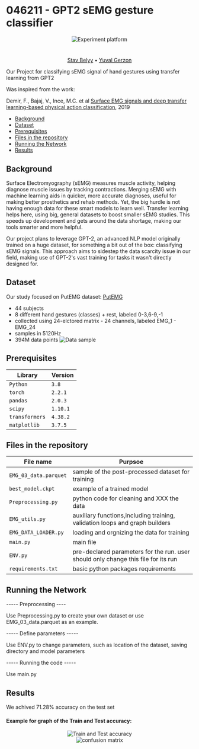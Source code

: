 # 046211 - GPT2 sEMG gesture classifier 

<div align="center">
  <img src="https://github.com/stavb2009/OM2SEQ/blob/6ea42dc2063cd3708d465db35cab8aefc5538af1/Experiment%20Platform.jpg" alt="Experiment platform">
</div>

</h1>
<h1 align="center">


</h1>
  <p align="center">
    <a href="https://github.com/stavb2009">Stav Belyy</a> •
    <a href="https://github.com/yuval-gerzon">Yuval Gerzon</a>
  </p>

Our Project for classifying sEMG signal of hand gestures using transfer learning from GPT2  

Was inspired from the work:

Demir, F., Bajaj, V., Ince, M.C. et al [Surface EMG signals and deep transfer learning-based physical action
classification](https://music-classification.github.io/tutorial/landing-page.html), 2019



  * [Background](#background)
  * [Dataset](#Dataset)
  * [Prerequisites](#prerequisites)
  * [Files in the repository](#files-in-the-repository)
  * [Running the Network](#Running-the-Network)
  * [Results](#Results)


## Background
Surface Electromyography (sEMG) measures muscle activity, helping diagnose muscle issues by tracking contractions. Merging sEMG with machine learning aids in quicker, more accurate diagnoses, useful for making better prosthetics and rehab methods. Yet, the big hurdle is not having enough data for these smart models to learn well. Transfer learning helps here, using big, general datasets to boost smaller sEMG studies. This speeds up development and gets around the data shortage, making our tools smarter and more helpful.

Our project plans to leverage GPT-2, an advanced NLP model originally trained on a huge dataset, for something a bit out of the box: classifying sEMG signals. This approach aims to sidestep the data scarcity issue in our field, making use of GPT-2's vast training for tasks it wasn't directly designed for.


## Dataset

Our study focused on PutEMG dataset: 
[PutEMG](https://biolab.put.poznan.pl/putemg-dataset/)
* 44 subjects
* 8 different hand gestures (classes) + rest, labeled 0-3,6-9,-1
* collected using 24-elctored matrix - 24 channels, labeled EMG_1 - EMG_24
* samples in 5120Hz
* 394M data points
![Data sample](https://github.com/stavb2009/OM2SEQ/blob/f9cfefd33a30b2a6db82121c7d69268fb1747c56/EMG%20data%20sample.png "Data sample")  


## Prerequisites
|Library         | Version |
|----------------------|----|
|`Python`|  `3.8 `|
|`torch`|  `2.2.1`|
|`pandas`|  `2.0.3`|
|`scipy`|  `1.10.1`|
|`transformers`|  `4.38.2`|
|`matplotlib`|  `3.7.5`|


## Files in the repository

|File name         | Purpsoe |
|----------------------|------|
|`EMG_03_data.parquet`| sample of the post-processed dataset for training|
|`best_model.ckpt`| example of a trained model|
|`Preprocessing.py`| python code for cleaning and XXX the data|
|`EMG_utils.py`| auxiliary functions,including training, validation loops and graph builders|
|`EMG_DATA_LOADER.py`|loading and orgnizing the data for training|
|`main.py`| main file|
|`ENV.py`| pre-declared parameters for the run. user should only change this file for its run|
|`requirements.txt`| basic python packages requirements|


## Running the Network
-----  Preprocessing  ----

Use Preprocessing.py to create your own dataset or use EMG_03_data.parquet as an example.

-----  Define parameters  -----

Use ENV.py to change parameters, such as location of the dataset, saving directory and model parameters

-----  Running the code  -----

Use main.py

## Results

We achived 71.28% accuracy on the test set

#### Example for graph of the Train and Test accuracy:

<div align="center">
  <img src="https://github.com/stavb2009/OM2SEQ/blob/6373c150ea8c965d4d382ef1f1d9afb8c1da53eb/Accuracy%20graph.png" alt="Train and Test accuracy">
</div>

<div align="center">
  <img src="https://github.com/stavb2009/OM2SEQ/blob/969ad3224aace224d99a592c05ae8cfb68faa185/confusion_matrix.png" alt="confusion matrix">
</div>



